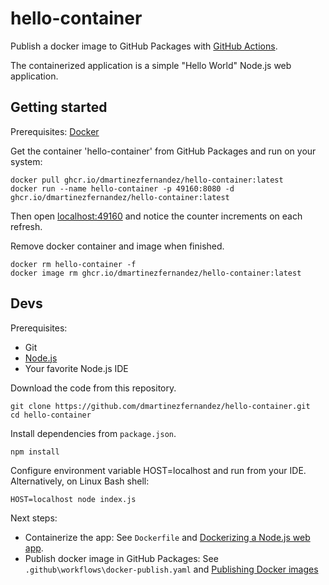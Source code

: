 # hello-container

Publish a docker image to GitHub Packages with
[GitHub Actions](https://docs.github.com/en/packages/managing-github-packages-using-github-actions-workflows/publishing-and-installing-a-package-with-github-actions).

The containerized application is a simple "Hello World" Node.js web application.

## Getting started

Prerequisites: [Docker](https://docs.docker.com/get-docker/)

Get the container 'hello-container' from GitHub Packages and run on your system:

```
docker pull ghcr.io/dmartinezfernandez/hello-container:latest
docker run --name hello-container -p 49160:8080 -d ghcr.io/dmartinezfernandez/hello-container:latest
```

Then open [localhost:49160](http://localhost:49160) and notice the counter increments
on each refresh.

Remove docker container and image when finished.

```
docker rm hello-container -f
docker image rm ghcr.io/dmartinezfernandez/hello-container:latest
```

## Devs

Prerequisites:

- Git
- [Node.js](https://nodejs.org/)
- Your favorite Node.js IDE

Download the code from this repository.

```
git clone https://github.com/dmartinezfernandez/hello-container.git
cd hello-container
```

Install dependencies from `package.json`.

```
npm install
```

Configure environment variable HOST=localhost and run from your IDE.  
Alternatively, on Linux Bash shell:

```
HOST=localhost node index.js
```

Next steps:

- Containerize the app: See `Dockerfile`
  and [Dockerizing a Node.js web app](https://nodejs.org/en/docs/guides/nodejs-docker-webapp).
- Publish docker image in GitHub Packages: See `.github\workflows\docker-publish.yaml`
  and [Publishing Docker images](https://docs.github.com/en/actions/publishing-packages/publishing-docker-images)
